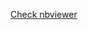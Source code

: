 [Check nbviewer](http://nbviewer.jupyter.org/github/arose/nglview/tree/master/nglview/tests/notebooks/)
